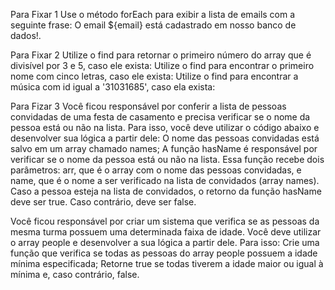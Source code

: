 Para Fixar 1
  Use o método forEach para exibir a lista de emails com a seguinte frase: O email ${email} está cadastrado em nosso banco de dados!.

Para Fixar 2
  Utilize o find para retornar o primeiro número do array que é divisível por 3 e 5, caso ele exista:
  Utilize o find para encontrar o primeiro nome com cinco letras, caso ele exista:
  Utilize o find para encontrar a música com id igual a '31031685', caso ela exista:

Para Fizar 3
  Você ficou responsável por conferir a lista de pessoas convidadas de uma festa de casamento e precisa verificar se o nome da pessoa está ou não na lista. Para isso, você deve utilizar o código abaixo e desenvolver sua lógica a partir dele:
    O nome das pessoas convidadas está salvo em um array chamado names;
    A função hasName é responsável por verificar se o nome da pessoa está ou não na lista. Essa função recebe dois parâmetros: arr, que é o array com o nome das pessoas convidadas, e name, que é o nome a ser verificado na lista de convidados (array names).
  Caso a pessoa esteja na lista de convidados, o retorno da função hasName deve ser true. Caso contrário, deve ser false.

  Você ficou responsável por criar um sistema que verifica se as pessoas da mesma turma possuem uma determinada faixa de idade. Você deve utilizar o array people e desenvolver a sua lógica a partir dele. Para isso:
    Crie uma função que verifica se todas as pessoas do array people possuem a idade mínima especificada;
    Retorne true se todas tiverem a idade maior ou igual à mínima e, caso contrário, false.